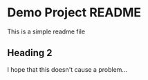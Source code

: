 # Demo Project README

This is a simple readme file

## Heading 2

I hope that this doesn't cause a problem...
